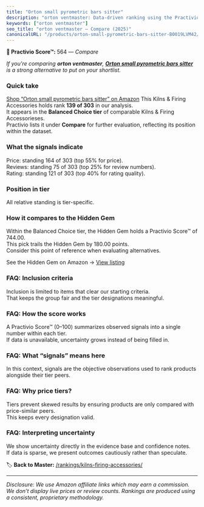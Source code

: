 ```yaml
---
title: "Orton small pyrometric bars sitter"
description: "orton ventmaster: Data-driven ranking using the Practivio Score™. Positioned by quality, value, demand, findability, momentum."
keywords: ["orton ventmaster"]
seo_title: "orton ventmaster — Compare (2025)"
canonicalURL: "/products/orton-small-pyrometric-bars-sitter-B0019LVM42/"
---
```


**🛒 Practivio Score™:** 564 — _Compare_


*If you're comparing **orton ventmaster**, **[Orton small pyrometric bars sitter](https://www.amazon.com/dp/B0019LVM42?tag=practivio-20)** is a strong alternative to put on your shortlist.*
### Quick take
[Shop “Orton small pyrometric bars sitter” on Amazon](https://www.amazon.com/dp/B0019LVM42?tag=practivio-20)
This Kilns & Firing Accessories holds rank **139 of 303** in our analysis.  
It appears in the **Balanced Choice tier** of comparable Kilns & Firing Accessorieses.  
Practivio lists it under **Compare** for further evaluation, reflecting its position within the dataset.

### What the signals indicate
Price: standing 164 of 303 (top 55% for price).  
Reviews: standing 75 of 303 (top 25% for review numbers).  
Rating: standing 121 of 303 (top 40% for rating quality).  

### Position in tier
All relative standing is tier-specific.

### How it compares to the Hidden Gem
Within the Balanced Choice tier, the Hidden Gem holds a Practivio Score™ of 744.00.  
This pick trails the Hidden Gem by 180.00 points.  
Consider this point of reference when evaluating alternatives.  

See the Hidden Gem on Amazon → [View listing](https://www.amazon.com/dp/B095XJ1BDB?tag=practivio-20)

### FAQ: Inclusion criteria
Inclusion is limited to items that clear our starting criteria.  
That keeps the group fair and the tier designations meaningful.

### FAQ: How the score works
A Practivio Score™ (0–100) summarizes observed signals into a single number within each tier.  
If data is unavailable, uncertainty grows instead of being filled in.

### FAQ: What “signals” means here
In this context, signals are the objective observations used to rank products alongside their tier peers.

### FAQ: Why price tiers?
Tiers prevent skewed results by ensuring products are only compared with price-similar peers.  
This keeps every designation valid.

### FAQ: Interpreting uncertainty
We show uncertainty directly in the evidence base and confidence notes.  
If data is sparse, we present outcomes cautiously rather than speculate.

<!-- Missing template for Compare/CompareWithinPriceClass -->


🏷️ **Back to Master:** [/rankings/kilns-firing-accessories/](/rankings/kilns-firing-accessories/)

---
_Disclosure: We use Amazon affiliate links which may earn a commission. We don’t display live prices or review counts. Rankings are produced using a consistent, proprietary methodology._

